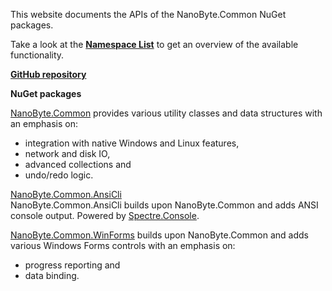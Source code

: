 This website documents the APIs of the NanoByte.Common NuGet packages.

Take a look at the [**Namespace List**](namespaces.html) to get an overview of the available functionality.

[**GitHub repository**](https://github.com/nano-byte/common)

**NuGet packages**

[NanoByte.Common](https://www.nuget.org/packages/NanoByte.Common/) provides various utility classes and data structures with an emphasis on:

- integration with native Windows and Linux features,
- network and disk IO,
- advanced collections and
- undo/redo logic.

[NanoByte.Common.AnsiCli](https://www.nuget.org/packages/NanoByte.Common.AnsiCli/)  
NanoByte.Common.AnsiCli builds upon NanoByte.Common and adds ANSI console output. Powered by [Spectre.Console](https://github.com/spectresystems/spectre.console).

[NanoByte.Common.WinForms](https://www.nuget.org/packages/NanoByte.Common.WinForms/) builds upon NanoByte.Common and adds various Windows Forms controls with an emphasis on:

- progress reporting and
- data binding.
